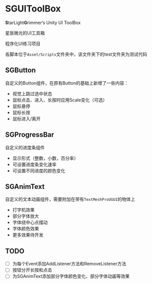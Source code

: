 # SGUIToolBox
**S**tarLight**G**rimmer‘s Unity UI ToolBox

星辰微光的UI工具箱

程序化UI练习项目

各脚本位于`Asset/Scripts`文件夹中，该文件夹下的test文件夹为测试代码

## SGButton

自定义的Button组件，在原有Button的基础上新增了一些内容：

- 视觉上跳过选中状态
- 鼠标点击、进入、长按时应用Scale变化（可选）
- 鼠标悬停
- 鼠标长按
- 鼠标进入/离开

## SGProgressBar

自定义的进度条组件

- 显示形式（整数，小数，百分率）
- 可设置进度条变化速率
- 可设置不同进度的颜色变化

## SGAnimText

自定义的文本动画组件，需要附加在带有`TextMeshProUGUI`的物体上

- 打字机效果
- 部分字体放大
- 字体绕中心点摆动
- 字体颜色效果
- 更多效果待开发

## TODO

- [ ] 为每个Event添加AddListener方法和RemoveListener方法
- [ ] 按钮分开长按和点击
- [ ] 为SGAnimText添加部分字体颜色变化、部分字体动画等效果
